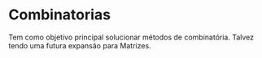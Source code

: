 # Combinatorias
 Tem como objetivo principal solucionar métodos de combinatória. Talvez tendo uma futura expansão para Matrizes.
